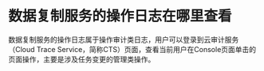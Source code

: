 # 数据复制服务的操作日志在哪里查看<a name="drs_01_0101"></a>

数据复制服务的操作日志属于操作审计类日志，用户可以登录到云审计服务（Cloud Trace Service，简称CTS）页面，查看当前用户在Console页面单击的页面操作，主要是涉及任务变更的管理类操作。

